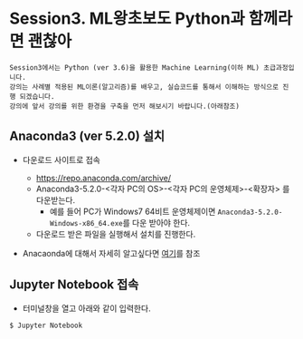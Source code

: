# Session3. ML왕초보도 Python과 함께라면 괜찮아

```
Session3에서는 Python (ver 3.6)을 활용한 Machine Learning(이하 ML) 초급과정입니다.
강의는 사례별 적용된 ML이론(알고리즘)를 배우고, 실습코드를 통해서 이해하는 방식으로 진행 되겠습니다.
강의에 앞서 강의를 위한 환경을 구축을 먼저 해보시기 바랍니다.(아래참조)
```

## Anaconda3 (ver 5.2.0) 설치

- 다운로드 사이트로 접속
  - https://repo.anaconda.com/archive/
  - Anaconda3-5.2.0-<각자 PC의 OS>-<각자 PC의 운영체제>-<확장자> 를 다운받는다.
    - 예를 들어 PC가 Windows7 64비트 운영체제이면 ```Anaconda3-5.2.0-Windows-x86_64.exe```를 다운 받아야 한다.
  - 다운로드 받은 파일을 실행해서 설치를 진행한다.

- Anacaonda에 대해서 자세히 알고싶다면 [여기](https://www.anaconda.com/distribution/)를 참조

## Jupyter Notebook 접속

- 터미널창을 열고 아래와 같이 입력한다.
```bash
$ Jupyter Notebook
```
